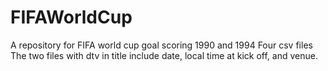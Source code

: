 # FIFAWorldCup
A repository for FIFA world cup goal scoring 1990 and 1994
Four csv files
The two files with dtv in title include date, local time at kick off, and venue.
